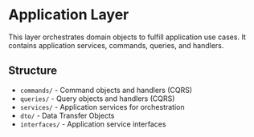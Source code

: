 # Application Layer

This layer orchestrates domain objects to fulfill application use cases. It contains application services, commands, queries, and handlers.

## Structure

- `commands/` - Command objects and handlers (CQRS)
- `queries/` - Query objects and handlers (CQRS)
- `services/` - Application services for orchestration
- `dto/` - Data Transfer Objects
- `interfaces/` - Application service interfaces